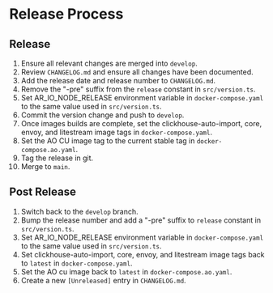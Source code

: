 # Release Process

## Release

1. Ensure all relevant changes are merged into `develop`.
1. Review `CHANGELOG.md` and ensure all changes have been documented.
1. Add the release date and release number to `CHANGELOG.md`.
1. Remove the "-pre" suffix from the `release` constant in `src/version.ts`.
1. Set AR_IO_NODE_RELEASE environment variable in `docker-compose.yaml` to the
   same value used in `src/version.ts`.
1. Commit the version change and push to `develop`.
1. Once images builds are complete, set the clickhouse-auto-import, core,
   envoy, and litestream image tags in `docker-compose.yaml`.
1. Set the AO CU image tag to the current stable tag in
   `docker-compose.ao.yaml`.
1. Tag the release in git.
1. Merge to `main`.

## Post Release

1. Switch back to the `develop` branch.
1. Bump the release number and add a "-pre" suffix to `release` constant in
   `src/version.ts`.
1. Set AR_IO_NODE_RELEASE environment variable in `docker-compose.yaml` to the
   same value used in `src/version.ts`.
1. Set clickhouse-auto-import, core, envoy, and litestream image tags back to
   `latest` in `docker-compose.yaml`.
1. Set the AO cu image back to `latest` in `docker-compose.ao.yaml`.
1. Create a new `[Unreleased]` entry in `CHANGELOG.md`.
